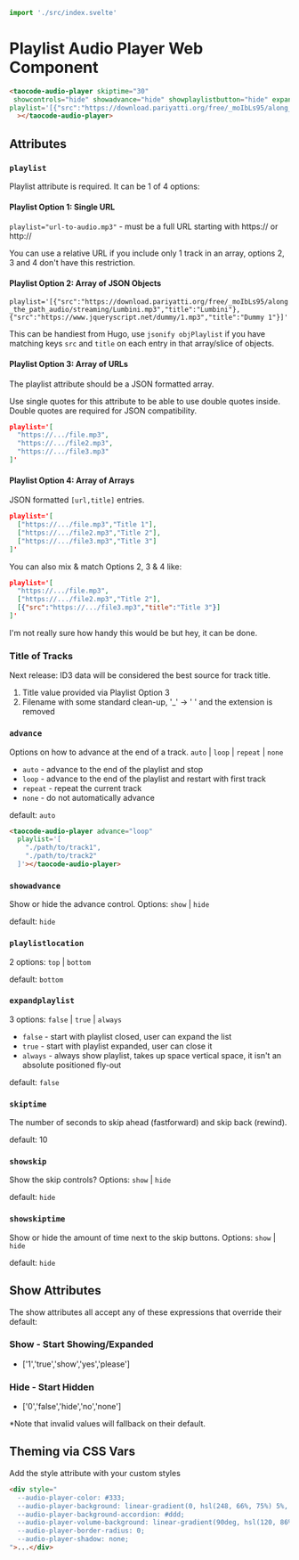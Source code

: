 ```js script
import './src/index.svelte'
```

# Playlist Audio Player Web Component

```html preview-story
<taocode-audio-player skiptime="30"
 showcontrols="hide" showadvance="hide" showplaylistbutton="hide" expandplaylist="always"
playlist='[{"src":"https://download.pariyatti.org/free/_moIbLs95/along_the_path_audio/streaming/Lumbini.mp3","title":"Lumbini"},{"src":"https://www.jqueryscript.net/dummy/1.mp3","title":"Dummy 1"}]'
  ></taocode-audio-player>
```
## Attributes

### `playlist`

Playlist attribute is required. It can be 1 of 4 options:

#### Playlist Option 1: Single URL

`playlist="url-to-audio.mp3"` - must be a full URL starting with https:// or http://

You can use a relative URL if you include only 1 track in an array, options 2, 3 and 4 don't have this restriction.

#### Playlist Option 2: Array of JSON Objects

`playlist='[{"src":"https://download.pariyatti.org/free/_moIbLs95/along_the_path_audio/streaming/Lumbini.mp3","title":"Lumbini"},{"src":"https://www.jqueryscript.net/dummy/1.mp3","title":"Dummy 1"}]'`

This can be handiest from Hugo, use `jsonify objPlaylist` if you have matching keys `src` and `title` on each entry in that array/slice of objects.

#### Playlist Option 3: Array of URLs

The playlist attribute should be a JSON formatted array. 

Use single quotes for this attribute to be able to use double quotes inside.
Double quotes are required for JSON compatibility.

```json
playlist='[
  "https://.../file.mp3",
  "https://.../file2.mp3",
  "https://.../file3.mp3"
]'
```

#### Playlist Option 4: Array of Arrays

JSON formatted `[url,title]` entries.

```json
playlist='[
  ["https://.../file.mp3","Title 1"],
  ["https://.../file2.mp3","Title 2"],
  ["https://.../file3.mp3","Title 3"]
]'
```

You can also mix & match Options 2, 3 & 4 like:

```json
playlist='[
  "https://.../file.mp3",
  ["https://.../file2.mp3","Title 2"],
  [{"src":"https://.../file3.mp3","title":"Title 3"}]
]'
```

I'm not really sure how handy this would be but hey, it can be done.

### Title of Tracks

Next release: ID3 data will be considered the best source for track title.

1. Title value provided via Playlist Option 3
1. Filename with some standard clean-up, '_' -> ' ' and the extension is removed

### `advance`

Options on how to advance at the end of a track. `auto` | `loop` | `repeat` | `none`

- `auto` - advance to the end of the playlist and stop
- `loop` - advance to the end of the playlist and restart with first track
- `repeat` - repeat the current track
- `none` - do not automatically advance

default: `auto`

```html
<taocode-audio-player advance="loop"
  playlist='[
    "./path/to/track1",
    "./path/to/track2"
  ]'></taocode-audio-player>
```

### `showadvance`

Show or hide the advance control. Options: `show` | `hide`

default: `hide`

### `playlistlocation`

2 options: `top` | `bottom`

default: `bottom`

### `expandplaylist`

3 options: `false` | `true` | `always`

- `false` - start with playlist closed, user can expand the list
- `true` - start with playlist expanded, user can close it
- `always` - always show playlist, takes up space vertical space, it isn't an absolute positioned fly-out

default: `false`

### `skiptime`

The number of seconds to skip ahead (fastforward) and skip back (rewind).

default: 10

### `showskip`

Show the skip controls? Options: `show` | `hide`

default: `hide`

### `showskiptime`

Show or hide the amount of time next to the skip buttons. Options: `show` | `hide`

default: `hide`

## Show Attributes

The show attributes all accept any of these expressions that override their default:

### Show - Start Showing/Expanded

- ['1','true','show','yes','please']

### Hide - Start Hidden 

- ['0','false','hide','no','none']

*Note that invalid values will fallback on their default.

## Theming via CSS Vars

Add the style attribute with your custom styles

```html
<div style="
  --audio-player-color: #333;
  --audio-player-background: linear-gradient(0, hsl(248, 66%, 75%) 5%, hsl(246, 65%, 80%) 33%, hsl(255, 65%, 70%) 66%, hsl(250, 70%, 65%) 95%);
  --audio-player-background-accordion: #ddd;
  --audio-player-volume-background: linear-gradient(90deg, hsl(120, 86%, 30%) 10%, hsl(60, 95%, 40%) 50%, hsl(30, 95%, 70%) 80%, hsl(8, 86%, 50%) 99%);
  --audio-player-border-radius: 0;
  --audio-player-shadow: none;
">...</div>
```
